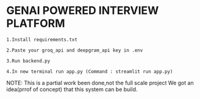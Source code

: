 # GENAI POWERED INTERVIEW PLATFORM

```
1.Install requirements.txt

2.Paste your groq_api and deepgram_api key in .env

3.Run backend.py

4.In new terminal run app.py (Command : streamlit run app.py)

```

NOTE: This is a partial work been done,not the full scale project
We got an idea(prrof of concept) that this system can be build.